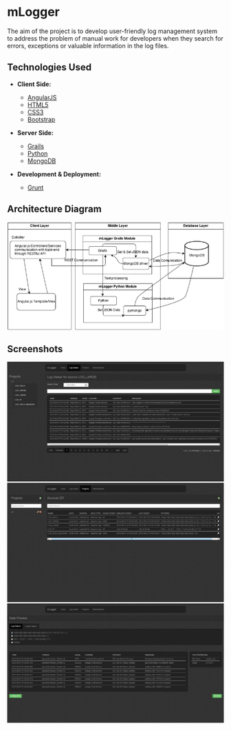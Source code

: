 mLogger
=================

The aim of the project is to develop user-friendly log management system to address the problem of manual work for developers when they search for errors, exceptions or valuable information in the log files.

Technologies Used
------------------
* **Client Side:**
    * [AngularJS](http://angularjs.org/)
    * [HTML5](http://www.w3.org/TR/2011/WD-html5-20110525/)
    * [CSS3](http://www.w3.org/TR/2001/WD-css3-roadmap-20010523/)
    * [Bootstrap](http://getbootstrap.com/)

* **Server Side:**
    * [Grails](http://grails.org/)
    * [Python](http://www.python.org/)
    * [MongoDB](http://www.mongodb.org/)

* **Development & Deployment:**
    * [Grunt](http://gruntjs.com/)

Architecture Diagram
--------------------

![mLogger Architecture Diagram](/project-resources/diagrams/architecture_diagram.png "mLogger Architecture Diagram")

Screenshots
--------------------
![mLogger screenshot](/project-resources/images/mlogger.jpg "mLogger screenshot")
![mLogger screenshot](/project-resources/images/mlogger2.jpg "mLogger screenshot")
![mLogger screenshot](/project-resources/images/mlogger3.jpg "mLogger screenshot")
